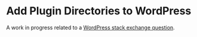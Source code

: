 Add Plugin Directories to WordPress
===================================

A work in progress related to a [WordPress stack exchange question](http://wordpress.stackexchange.com/questions/43262/add-multiple-plugin-directories).

